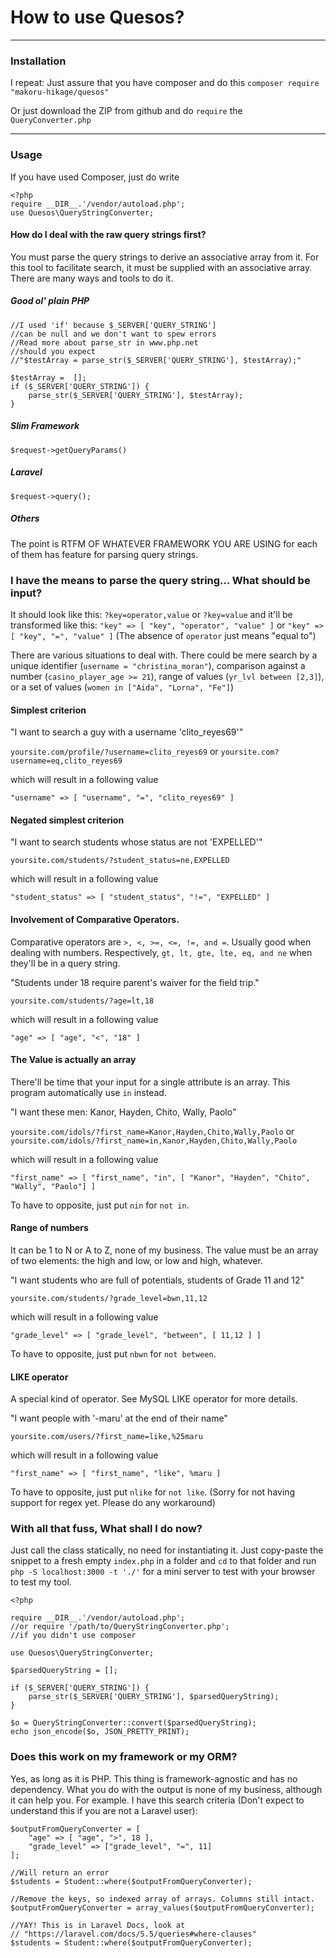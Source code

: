 # How to use Quesos?
___
### Installation
I repeat:
Just assure that you have composer and do this `composer require "makoru-hikage/quesos"`

Or just download the ZIP from github and do `require` the `QueryConverter.php`
___
### Usage
If you have used Composer, just do write
```
<?php
require __DIR__.'/vendor/autoload.php';
use Quesos\QueryStringConverter;
```
#### How do I deal with the raw query strings first?
You must parse the query strings to derive an associative array from it. For this tool to facilitate search, it must be supplied with an associative array. There are many ways and tools to do it.

##### Good ol' plain PHP

```
//I used 'if' because $_SERVER['QUERY_STRING']
//can be null and we don't want to spew errors
//Read more about parse_str in www.php.net
//should you expect 
//"$testArray = parse_str($_SERVER['QUERY_STRING'], $testArray);"

$testArray =  [];
if ($_SERVER['QUERY_STRING']) {
	parse_str($_SERVER['QUERY_STRING'], $testArray);
}
```
##### Slim Framework
`$request->getQueryParams()`
##### Laravel
`$request->query();`
##### Others
The point is RTFM OF WHATEVER FRAMEWORK YOU ARE USING for each of them has feature for parsing query strings.

### I have the means to parse the query string... What should be input?
It should look like this:
`?key=operator,value` or `?key=value` 
and it'll be transformed like this: 
`"key" => [ "key", "operator", "value" ]` or `"key" => [ "key", "=", "value" ]`
(The absence of `operator` just means "equal to")

There are various situations to deal with. There could be mere search by a unique identifier (`username = "christina_moran"`), comparison against a number (`casino_player_age >= 21`), range of values (`yr_lvl between [2,3]`), or a set of values (`women in ["Aida", "Lorna", "Fe"]`)

#### Simplest criterion
"I want to search a guy with a username 'clito_reyes69'"

`yoursite.com/profile/?username=clito_reyes69` or `yoursite.com?username=eq,clito_reyes69`

which will result in a following value

`"username" => [ "username", "=", "clito_reyes69" ]`

#### Negated simplest criterion
"I want to search students whose status are not 'EXPELLED'"

`yoursite.com/students/?student_status=ne,EXPELLED`

which will result in a following value

`"student_status" => [ "student_status", "!=", "EXPELLED" ]`

#### Involvement of Comparative Operators.
Comparative operators are `>, <, >=, <=, !=, and =`. Usually good when dealing with numbers. Respectively, `gt, lt, gte, lte, eq, and ne` when they'll be in a query string.

"Students under 18 require parent's waiver for the field trip."

`yoursite.com/students/?age=lt,18`

which will result in a following value

`"age" => [ "age", "<", "18" ]`

#### The Value is actually an array
There'll be time that your input for a single attribute is an array. This program automatically use `in` instead.

"I want these men: Kanor, Hayden, Chito, Wally, Paolo"

`yoursite.com/idols/?first_name=Kanor,Hayden,Chito,Wally,Paolo` or
`yoursite.com/idols/?first_name=in,Kanor,Hayden,Chito,Wally,Paolo`

which will result in a following value

`"first_name" => [ "first_name", "in", [ "Kanor", "Hayden", "Chito", "Wally", "Paolo"] ]`

To have to opposite, just put `nin` for `not in`.

#### Range of numbers
It can be 1 to N or A to Z, none of my business. The value must be an array of two elements: the high and low, or low and high, whatever.

"I want students who are full of potentials, students of Grade 11 and 12"

`yoursite.com/students/?grade_level=bwn,11,12`

which will result in a following value

`"grade_level" => [ "grade_level", "between", [ 11,12 ] ]`

To have to opposite, just put `nbwn` for `not between`.

#### LIKE operator
A special kind of operator. See MySQL LIKE operator for more details.

"I want people with '-maru' at the end of their name"

`yoursite.com/users/?first_name=like,%25maru`

which will result in a following value

`"first_name" => [ "first_name", "like", %maru ]`

To have to opposite, just put `nlike` for `not like`.
(Sorry for not having support for regex yet. Please do any workaround)

### With all that fuss, What shall I do now?
Just call the class statically, no need for instantiating it. Just copy-paste the snippet to a fresh empty `index.php` in a folder and `cd` to that folder and run `php -S localhost:3000 -t './'` for a mini server to test with your browser to test my tool.

```
<?php

require __DIR__.'/vendor/autoload.php';
//or require '/path/to/QueryStringConverter.php';
//if you didn't use composer

use Quesos\QueryStringConverter;

$parsedQueryString = [];

if ($_SERVER['QUERY_STRING']) {
	parse_str($_SERVER['QUERY_STRING'], $parsedQueryString);
}

$o = QueryStringConverter::convert($parsedQueryString);
echo json_encode($o, JSON_PRETTY_PRINT);
```

### Does this work on my framework or my ORM?
Yes, as long as it is PHP. This thing is framework-agnostic and has no dependency. What you do with the output is none of my business, although it can help you. For example. I have this search criteria (Don't expect to understand this if you are not a Laravel user):
```
$outputFromQueryConverter = [
    "age" => [ "age", ">", 18 ],
    "grade_level" => ["grade_level", "=", 11]
];

//Will return an error
$students = Student::where($outputFromQueryConverter);

//Remove the keys, so indexed array of arrays. Columns still intact.
$outputFromQueryConverter = array_values($outputFromQueryConverter);

//YAY! This is in Laravel Docs, look at
// "https://laravel.com/docs/5.5/queries#where-clauses"
$students = Student::where($outputFromQueryConverter);
```

